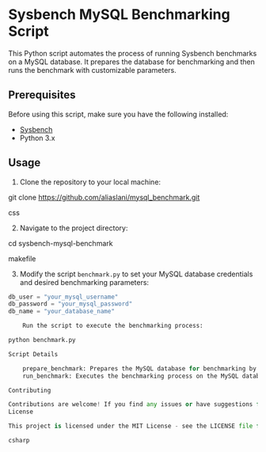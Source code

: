 # Sysbench MySQL Benchmarking Script

This Python script automates the process of running Sysbench benchmarks on a MySQL database. It prepares the database for benchmarking and then runs the benchmark with customizable parameters.

## Prerequisites

Before using this script, make sure you have the following installed:

- [Sysbench](https://github.com/akopytov/sysbench)
- Python 3.x

## Usage

1. Clone the repository to your local machine:

git clone https://github.com/aliaslani/mysql_benchmark.git

css


2. Navigate to the project directory:

cd sysbench-mysql-benchmark

makefile


3. Modify the script `benchmark.py` to set your MySQL database credentials and desired benchmarking parameters:

```python
db_user = "your_mysql_username"
db_password = "your_mysql_password"
db_name = "your_database_name"

    Run the script to execute the benchmarking process:

python benchmark.py

Script Details

    prepare_benchmark: Prepares the MySQL database for benchmarking by initializing the required data.
    run_benchmark: Executes the benchmarking process on the MySQL database with customizable parameters such as the number of threads and duration.

Contributing

Contributions are welcome! If you find any issues or have suggestions for improvement, please open an issue or create a pull request.
License

This project is licensed under the MIT License - see the LICENSE file for details.

csharp

